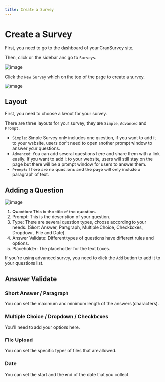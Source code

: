 ```yaml
---
title: Create a Survey
---
```


# Create a Survey

First, you need to go to the dashboard of your CranSurvey site.

Then, click on the sidebar and go to `Surveys`.

![image](https://github.com/ocoke/csur-site/assets/71591824/edd1366e-1869-4b44-af5e-ef62909b5a1b)

Click the `New Survey` which on the top of the page to create a survey.

![image](https://github.com/ocoke/csur-site/assets/71591824/31254486-8987-4355-99e3-11fc240015f8)

## Layout

First, you need to choose a layout for your survey.

There are three layouts for your survey, they are `Simple`, `Advanced` and `Prompt`.

- `Simple`: Simple Survey only includes one question, if you want to add it to your website, users don't need to open another prompt window to answer your questions.
- `Advanced`: You can add several questions here and share them with a link easily. If you want to add it to your website, users will still stay on the page but there will be a prompt window for users to answer them.
- `Prompt`: There are no questions and the page will only include a paragraph of text.

## Adding a Question

![image](https://github.com/ocoke/csur-site/assets/71591824/e7fc5883-a50c-44e0-bc1e-ba4332e8e65b)

1. Question: This is the title of the question.
2. Prompt: This is the description of your question.
3. Type: There are several question types, choose according to your needs. (Short Answer, Paragraph, Multiple Choice, Checkboxes, Dropdown, File and Date).
4. Answer Validate: Different types of questions have different rules and options.
5. Placeholder: The placeholder for the text boxes.

If you're using advanced survey, you need to click the `Add` button to add it to your questions list.

## Answer Validate

### Short Answer / Paragraph

You can set the maximum and minimum length of the answers (characters).

### Multiple Choice / Dropdown / Checkboxes

You'll need to add your options here.

### File Upload

You can set the specific types of files that are allowed.

### Date

You can set the start and the end of the date that you collect.
